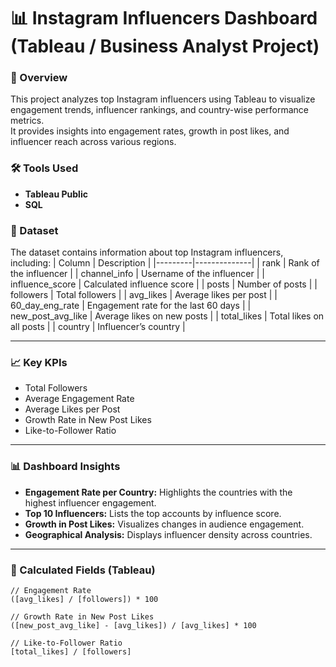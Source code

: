 # 📊 Instagram Influencers Dashboard (Tableau / Business Analyst Project)

### 🧠 Overview
This project analyzes top Instagram influencers using Tableau to visualize engagement trends, influencer rankings, and country-wise performance metrics.  
It provides insights into engagement rates, growth in post likes, and influencer reach across various regions.

### 🛠️ Tools Used
- **Tableau Public**
- **SQL**

### 📂 Dataset
The dataset contains information about top Instagram influencers, including:
| Column | Description |
|---------|--------------|
| rank | Rank of the influencer |
| channel_info | Username of the influencer |
| influence_score | Calculated influence score |
| posts | Number of posts |
| followers | Total followers |
| avg_likes | Average likes per post |
| 60_day_eng_rate | Engagement rate for the last 60 days |
| new_post_avg_like | Average likes on new posts |
| total_likes | Total likes on all posts |
| country | Influencer’s country |

---

### 📈 Key KPIs
- Total Followers
- Average Engagement Rate
- Average Likes per Post
- Growth Rate in New Post Likes
- Like-to-Follower Ratio

---

### 📊 Dashboard Insights
- **Engagement Rate per Country:** Highlights the countries with the highest influencer engagement.
- **Top 10 Influencers:** Lists the top accounts by influence score.
- **Growth in Post Likes:** Visualizes changes in audience engagement.
- **Geographical Analysis:** Displays influencer density across countries.


---

### 🧮 Calculated Fields (Tableau)
```tableau
// Engagement Rate
([avg_likes] / [followers]) * 100

// Growth Rate in New Post Likes
([new_post_avg_like] - [avg_likes]) / [avg_likes] * 100

// Like-to-Follower Ratio
[total_likes] / [followers]
